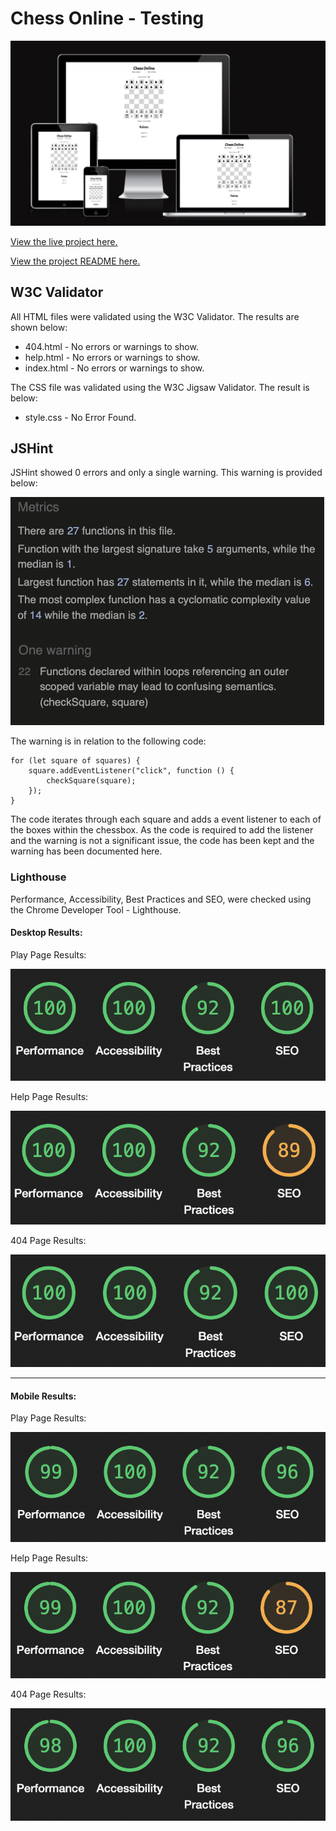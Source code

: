 # Chess Online - Testing

![Chess Online Site on multiple devices](/assets/images/README/responsive-design.png)

[View the live project here.](https://callumdennisie.github.io/chess-online/)

[View the project README here.](README.md)


## W3C Validator
All HTML files were validated using the W3C Validator. The results are shown below:
- 404.html - No errors or warnings to show.
- help.html - No errors or warnings to show.
- index.html - No errors or warnings to show.

The CSS file was validated using the W3C Jigsaw Validator. The result is below:

- style.css - No Error Found.

## JSHint
JSHint showed 0 errors and only a single warning. This warning is provided below:

![JSHint warning](/assets/images/TESTING/jshint-warning.png)

The warning is in relation to the following code:
```
for (let square of squares) {
    square.addEventListener("click", function () {
        checkSquare(square);
    });
}
```

The code iterates through each square and adds a event listener to each of the boxes within the chessbox. As the code is required to add the listener and the warning is not a significant issue, the code has been kept and the warning has been documented here.

### Lighthouse
Performance, Accessibility, Best Practices and SEO, were checked using the Chrome Developer Tool - Lighthouse.

#### Desktop Results:

Play Page Results:

![Play page desktop lighthouse results](/assets/images/TESTING/lighthouse-play-desktop.png)

Help Page Results:

![Help page desktop lighthouse results](/assets/images/TESTING/lighthouse-help-desktop.png)

404 Page Results:

![404 page desktop lighthouse results](/assets/images/TESTING/lighthouse-404-desktop.png)

---

#### Mobile Results:

Play Page Results:

![Play page mobile lighthouse results](/assets/images/TESTING/lighthouse-play-mobile.png)

Help Page Results:

![Help page mobile lighthouse results](/assets/images/TESTING/lighthouse-help-mobile.png)

404 Page Results:

![404 page mobile lighthouse results](/assets/images/TESTING/lighthouse-404-mobile.png)